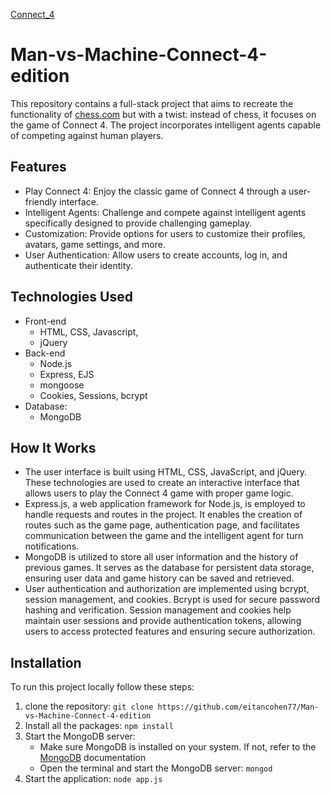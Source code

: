 [Connect_4](public/images/Connect_4.png)
# Man-vs-Machine-Connect-4-edition
This repository contains a full-stack project that aims to recreate the functionality of [chess.com](https://www.chess.com/) but with a twist: instead of chess, it focuses on the game of Connect 4. The project incorporates intelligent agents capable of competing against human players.

## Features
* Play Connect 4: Enjoy the classic game of Connect 4 through a user-friendly interface.
* Intelligent Agents: Challenge and compete against intelligent agents specifically designed to provide challenging gameplay.
* Customization: Provide options for users to customize their profiles, avatars, game settings, and more.
* User Authentication: Allow users to create accounts, log in, and authenticate their identity.

## Technologies Used
- Front-end
  - HTML, CSS, Javascript,
  - jQuery
- Back-end
  - Node.js
  - Express, EJS
  - mongoose
  - Cookies, Sessions, bcrypt
- Database:
  - MongoDB

## How It Works
- The user interface is built using HTML, CSS, JavaScript, and jQuery. These technologies are used to create an interactive interface that allows users to play the Connect 4 game with proper game logic.
- Express.js, a web application framework for Node.js, is employed to handle requests and routes in the project. It enables the creation of routes such as the game page, authentication page, and facilitates communication between the game and the intelligent agent for turn notifications.
- MongoDB is utilized to store all user information and the history of previous games. It serves as the database for persistent data storage, ensuring user data and game history can be saved and retrieved.
- User authentication and authorization are implemented using bcrypt, session management, and cookies. Bcrypt is used for secure password hashing and verification. Session management and cookies help maintain user sessions and provide authentication tokens, allowing users to access protected features and ensuring secure authorization.
 
## Installation
To run this project locally follow these steps:
1. clone the repository: `git clone https://github.com/eitancohen77/Man-vs-Machine-Connect-4-edition`
2. Install all the packages: `npm install`
3. Start the MongoDB server:
    - Make sure MongoDB is installed on your system. If not, refer to the [MongoDB](https://www.mongodb.com/) documentation
    - Open the terminal and start the MongoDB server: `mongod`
4. Start the application: `node app.js`

